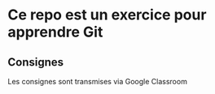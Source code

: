 # Ce repo est un exercice pour apprendre Git

## Consignes
Les consignes sont transmises via Google Classroom